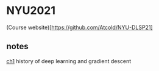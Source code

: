 # NYU2021
(Course website)[https://github.com/Atcold/NYU-DLSP21]

## notes
[ch1](https://goodfingers.notion.site/chap1-history-of-deep-learning-and-gradient-descent-0be669824a424cc18df6161616eedbeb) history of deep learning and gradient descent

